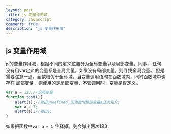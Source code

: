 ```yaml
---
layout: post
title: js 变量作用域
category: Javascript
comments: true
description: "js 变量作用域"
---
```


## js 变量作用域
js的变量作用域，根据不同的定义位置分为全局变量以及局部变量。同事，
任何没有用var定义的变量都是全局变量。如果没有局部变量，则寻找全局变量。
但是需要注意一点，函数域优于全局域，当变量调用语句在函数域内，同时函数域中也存在
局部变量，则使用的是局部变量，不管调用时，变量是否定义。

```js
var a = 123;//全局变量
function test(){
    alert(a);//弹出undefined,因为此时局部变量a还为定义;
    var a = 1;
    alert(a);//弹出1;
}
```

如果把函数中```var a = 1;```注释掉，则会弹出两次123




